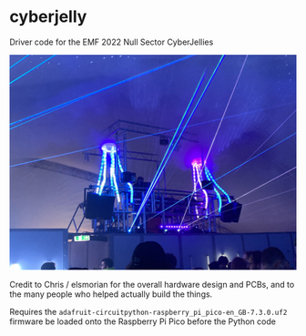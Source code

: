# cyberjelly
Driver code for the EMF 2022 Null Sector CyberJellies

![Photo of the cyberjellies in action](cyberjelly.jpg)

Credit to Chris / elsmorian for the overall hardware design and PCBs, and to
the many people who helped actually build the things.

Requires the `adafruit-circuitpython-raspberry_pi_pico-en_GB-7.3.0.uf2`
firmware be loaded onto the Raspberry Pi Pico before the Python code
